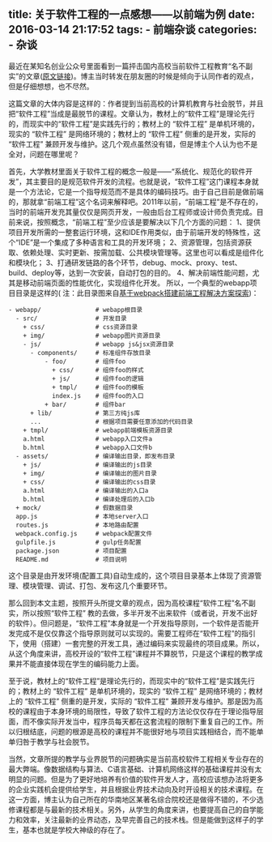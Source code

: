 title: 关于软件工程的一点感想——以前端为例
date: 2016-03-14 21:17:52
tags: 
    - 前端杂谈
categories: 
    - 杂谈
---
最近在某知名创业公众号里面看到一篇抨击国内高校当前软件工程教育“名不副实”的文章([原文链接](http://36kr.com/p/5044247.html))。博主当时转发在朋友圈的时候是倾向于认同作者的观点，但是仔细想想，也不尽然。<!--more-->

这篇文章的大体内容是这样的：作者提到当前高校的计算机教育与社会脱节，并且把“软件工程”当成是最脱节的课程。文章认为，教材上的“软件工程”是理论先行的，而现实中的“软件工程”是实践先行的；教材上的 “软件工程” 是单机环境的，现实的 “软件工程” 是网络环境的；教材上的 “软件工程” 侧重的是开发，实际的 “软件工程” 兼顾开发与维护。这几个观点虽然没有错，但是博主个人认为也不是全对，问题在哪里呢？

首先，大学教材里面关于软件工程的概念一般是——“系统化、规范化的软件开发”，其主要目的是规范软件开发的流程。也就是说，“软件工程”这门课程本身就是一个方法论，它是一个指导规范而不是具体的编码技巧。由于自己目前是做前端的，那就拿“前端工程”这个名词来解释吧。2011年以前，“前端工程”是不存在的，当时的前端开发充其量仅仅是网页开发，一般由后台工程师或设计师负责完成。目前来说，按照概念，“前端工程”至少应该是要解决以下几个方面的问题：
1、提供项目开发所需的一整套运行环境，这和IDE作用类似，由于前端开发的特殊性，这个“IDE”是一个集成了多种语言和工具的开发环境；
2、资源管理，包括资源获取、依赖处理、实时更新、按需加载、公共模块管理等。这里也可以看成是组件化和模块化；
3、打通研发链路的各个环节，debug、mock、proxy、test、build、deploy等，达到一次安装，自动打包的目的。
4、解决前端性能问题，尤其是移动前端页面的性能优化，实现组件化开发。
所以，一个典型的webapp项目目录是这样的( 注：此目录图来自[基于webpack搭建前端工程解决方案探索](https://github.com/chemdemo/chemdemo.github.io/issues/10))：
```
- webapp/               # webapp根目录
  - src/                # 开发目录
    + css/              # css资源目录
    + img/              # webapp图片资源目录
    - js/               # webapp js&jsx资源目录
      - components/     # 标准组件存放目录
          - foo/        # 组件foo
            + css/      # 组件foo的样式
            + js/       # 组件foo的逻辑
            + tmpl/     # 组件foo的模板
            index.js    # 组件foo的入口
          + bar/        # 组件bar
      + lib/            # 第三方纯js库
      ...               # 根据项目需要任意添加的代码目录
    + tmpl/             # webapp前端模板资源目录
    a.html              # webapp入口文件a
    b.html              # webapp入口文件b
  - assets/             # 编译输出目录，即发布目录
    + js/               # 编译输出的js目录
    + img/              # 编译输出的图片目录
    + css/              # 编译输出的css目录
    a.html              # 编译输出的入口a
    b.html              # 编译处理后的入口b
  + mock/               # 假数据目录
  app.js                # 本地server入口
  routes.js             # 本地路由配置
  webpack.config.js     # webpack配置文件
  gulpfile.js           # gulp任务配置
  package.json          # 项目配置
  README.md             # 项目说明
```
这个目录是由开发环境(配置工具)自动生成的，这个项目目录基本上体现了资源管理、模块管理、调试、打包、发布这几个重要环节。

那么回到本文主题，按照开头所提文章的观点，因为高校课程“软件工程”名不副实，所以按照“软件工程” 教的去做，多半开发不出来软件（或者说，开发不出好的软件）。但问题是，“软件工程”本身就是一个开发指导原则，一个软件是否能开发完成不是仅仅靠这个指导原则就可以实现的。需要工程师在“软件工程”的指引下，使用（搭建）一套完整的开发工具，通过编码来实现最终的项目成果。所以，从这个角度来讲，高校开设的“软件工程”课程并不算脱节，只是这个课程的教学成果并不能直接体现在学生的编码能力上面。

至于说，教材上的“软件工程”是理论先行的，而现实中的“软件工程”是实践先行的；教材上的 “软件工程” 是单机环境的，现实的 “软件工程” 是网络环境的；教材上的 “软件工程” 侧重的是开发，实际的 “软件工程” 兼顾开发与维护。那是因为高校的课程由于本身环境的局限性，导致了软件工程的方法论仅仅存在于理论指导层面，而不像实际开发当中，程序员每天都在这套流程的限制下重复自己的工作。所以归根结底，问题的根源是高校的课程并不能很好地与项目实践相结合，而不能单单归咎于教学与社会脱节。

当然，文章所提的教学与业界脱节的问题确实是当前高校软件工程相关专业存在的最大弊端。像数据结构与算法、C语言基础、计算机网络这样的基础课程并没有太明显的问题。但是为了更好地培养有价值的软件开发人才，高校应该想办法将更多的企业实践机会提供给学生，并且根据业界技术动向及时开设相关的技术课程。在这一方面，博主认为自己所在的华南地区某著名综合院校还是做得不错的，不少选修课程都是与最新的技术相关。另外，从学生的角度来讲，也要提高自己的自学能力和效率，关注最新的业界动态，及早完善自己的技术栈。但是能做到这样子的学生，基本也就是学校大神级的存在了。


